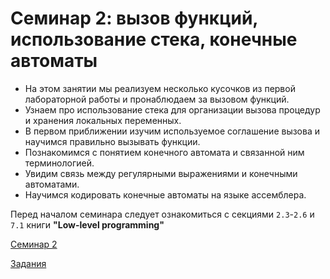 # Семинар 2: вызов функций, использование стека, конечные автоматы

- На этом занятии мы реализуем несколько кусочков из первой лабораторной работы и пронаблюдаем за вызовом функций.
- Узнаем про использование стека для организации вызова процедур и хранения локальных переменных.
- В первом приближении изучим используемое соглашение вызова и научимся правильно вызывать функции.
- Познакомимся с понятием конечного автомата и связанной ним терминологией.
- Увидим связь между регулярными выражениями и конечными автоматами.
- Научимся кодировать конечные автоматы на языке ассемблера.

Перед началом семинара следует ознакомиться с секциями `2.3`-`2.6` и `7.1` книги **"Low-level programming"**


[Семинар 2](https://gitlab.se.ifmo.ru/programming-languages/cse-programming-languages-fall-2023/main/-/tree/master/seminar-2)

[Задания](./exercises.md)
